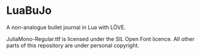 # LuaBuJo
A non-analogue bullet journal in Lua with LÖVE.

JuliaMono-Regular.ttf is licensed under the SIL Open Font licence.
All other parts of this repository are under personal copyright.
